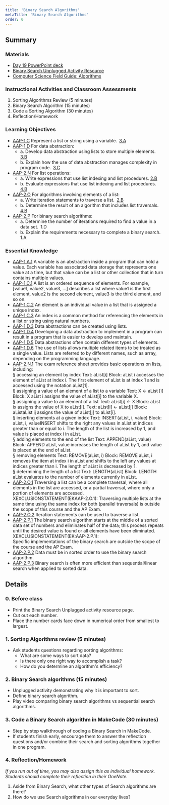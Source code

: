 ```yaml
---
title: 'Binary Search Algorithms'
metaTitle: 'Binary Search Algorithms'
order: 0
---
```


## Summary

### Materials

* [Day 19 PowerPoint deck](https://1drv.ms/p/s!AqsgsTyHBmRBkR4gYhJqXeVQ2cnW?e=6JaD1u)
* [Binary Search Unplugged Activity Resource](https://1drv.ms/w/s!AqsgsTyHBmRBkR_fXKFGyqBDP48p?e=cQA7F6)
* [Computer Science Field Guide: Algorithms](https://youtu.be/FOwCCvHEfY0)

### Instructional Activities and Classroom Assessments

1. Sorting Algorithms Review (5 minutes)
2. Binary Search Algorithm (15 minutes)
3. Code a Sorting Algorithm (30 minutes)
4. Reflection/Homework

### Learning Objectives 

* [AAP-1.C](https://apcentral.collegeboard.org/pdf/ap-computer-science-principles-course-and-exam-description.pdf?course=ap-computer-science-principles#page=72) Represent a list or string using a variable. [3.A](https://apcentral.collegeboard.org/pdf/ap-computer-science-principles-course-and-exam-description.pdf?course=ap-computer-science-principles#page=23)
* [AAP-1.D](https://apcentral.collegeboard.org/pdf/ap-computer-science-principles-course-and-exam-description.pdf?course=ap-computer-science-principles#page=73) For data abstraction:
    * a. Develop data abstraction using lists to store multiple elements. [3.B](https://apcentral.collegeboard.org/pdf/ap-computer-science-principles-course-and-exam-description.pdf?course=ap-computer-science-principles#page=23)
    * b. Explain how the use of data abstraction manages complexity in program code. [3.C](https://apcentral.collegeboard.org/pdf/ap-computer-science-principles-course-and-exam-description.pdf?course=ap-computer-science-principles#page=23)
* [AAP-2.N](https://apcentral.collegeboard.org/pdf/ap-computer-science-principles-course-and-exam-description.pdf?course=ap-computer-science-principles#page=87) For list operations:  
    * a. Write expressions that use list indexing and list procedures. [2.B](https://apcentral.collegeboard.org/pdf/ap-computer-science-principles-course-and-exam-description.pdf?course=ap-computer-science-principles#page=23)
    * b. Evaluate expressions that use list indexing and list procedures. [4.B](https://apcentral.collegeboard.org/pdf/ap-computer-science-principles-course-and-exam-description.pdf?course=ap-computer-science-principles#page=23)
* [AAP-2.O](https://apcentral.collegeboard.org/pdf/ap-computer-science-principles-course-and-exam-description.pdf?course=ap-computer-science-principles#page=89) For algorithms involving elements of a list:
    * a. Write iteration statements to traverse a list. [2.B](https://apcentral.collegeboard.org/pdf/ap-computer-science-principles-course-and-exam-description.pdf?course=ap-computer-science-principles#page=23)
    * b. Determine the result of an algorithm that includes list traversals. [4.B](https://apcentral.collegeboard.org/pdf/ap-computer-science-principles-course-and-exam-description.pdf?course=ap-computer-science-principles#page=23)
* [AAP-2.P](https://apcentral.collegeboard.org/pdf/ap-computer-science-principles-course-and-exam-description.pdf?course=ap-computer-science-principles#page=90) For binary search algorithms:
    * a. Determine the number of iterations required to find a value in a data set. 1.D 
    * b. Explain the requirements necessary to complete a binary search. 1.A

### Essential Knowledge 

* [AAP-1.A.1](https://apcentral.collegeboard.org/pdf/ap-computer-science-principles-course-and-exam-description.pdf?course=ap-computer-science-principles#page=70) A variable is an abstraction inside a program that can hold a value. Each variable has associated data storage that represents one value at a time, but that value can be a list or other collection that in turn contains multiple values.  
* [AAP-1.C.1](https://apcentral.collegeboard.org/pdf/ap-computer-science-principles-course-and-exam-description.pdf?course=ap-computer-science-principles#page=72) A list is an ordered sequence of elements. For example, [value1, value2, value3, ...] describes a list where value1 is the first element, value2 is the second element, value3 is the third element, and so on. 
* [AAP-1.C.2](https://apcentral.collegeboard.org/pdf/ap-computer-science-principles-course-and-exam-description.pdf?course=ap-computer-science-principles#page=72) An element is an individual value in a list that is assigned a unique index.
* [AAP-1.C.3](https://apcentral.collegeboard.org/pdf/ap-computer-science-principles-course-and-exam-description.pdf?course=ap-computer-science-principles#page=72) An index is a common method for referencing the elements in a list or string using natural numbers.
* [AAP-1.D.3](https://apcentral.collegeboard.org/pdf/ap-computer-science-principles-course-and-exam-description.pdf?course=ap-computer-science-principles#page=73) Data abstractions can be created using lists.
* [AAP-1.D.4](https://apcentral.collegeboard.org/pdf/ap-computer-science-principles-course-and-exam-description.pdf?course=ap-computer-science-principles#page=73) Developing a data abstraction to implement in a program can result in a program that is easier to develop and maintain.
* [AAP-1.D.5](https://apcentral.collegeboard.org/pdf/ap-computer-science-principles-course-and-exam-description.pdf?course=ap-computer-science-principles#page=73) Data abstractions often contain different types of elements.
* [AAP-1.D.6](https://apcentral.collegeboard.org/pdf/ap-computer-science-principles-course-and-exam-description.pdf?course=ap-computer-science-principles#page=73) The use of lists allows multiple related items to be treated as a single value. Lists are referred to by different names, such as array, depending on the programming language.
* [AAP-2.N.1](https://apcentral.collegeboard.org/pdf/ap-computer-science-principles-course-and-exam-description.pdf?course=ap-computer-science-principles#page=87) The exam reference sheet provides basic operations on lists, including:<br/>
§ accessing an element by index Text: aList[i] Block: aList i accesses the element of aList at index i. The first element of aList is at index 1 and is accessed using the notation  aList[1].<br/>
§ assigning a value of an element of a list to a variable Text: X ← aList [i] Block: X aList i assigns the value of aList[i] to the variable X.<br/>
§ assigning a value to an element of a list Text: aList[i] ← X Block: aList ix assigns the value of X to aList[i]. Text: aList[i] ← aList[j] Block: aListaList ij assigns the value of aList[j] to aList[i].<br/>
§ inserting elements at a given index Text: INSERT(aList, i, value) Block: aList, i, valueINSERT shifts to the right any values in aList at indices greater than or equal to i. The length of the list is increased by 1, and value is placed at index i in aList.<br/>
§ adding elements to the end of the list Text: APPEND(aList, value) Block: APPEND aList, value increases the length of aList by 1, and value is placed at the end of aList.<br/>
§ removing elements Text: REMOVE(aList, i) Block: REMOVE aList, i removes the item at index i in aList and shifts to the left any values at indices greater than i. The length of aList is decreased by 1.<br/>
§ determining the length of a list Text: LENGTH(aList) Block: LENGTH aList evaluates to the number of elements currently in aList.<br/>
* [AAP-2.O.1](https://apcentral.collegeboard.org/pdf/ap-computer-science-principles-course-and-exam-description.pdf?course=ap-computer-science-principles#page=89) Traversing a list can be a complete traversal, where all elements in the list are accessed, or a partial traversal, where only a portion of elements are accessed.<br/>
XEXCLUSIONSTATEMENT(EKAAP-2.O.1): Traversing multiple lists at the same time using the same index for both (parallel traversals) is outside the scope of this course and the AP Exam.
* [AAP-2.O.2](https://apcentral.collegeboard.org/pdf/ap-computer-science-principles-course-and-exam-description.pdf?course=ap-computer-science-principles#page=89) Iteration statements can be used to traverse a list.
* [AAP-2.P.1](https://apcentral.collegeboard.org/pdf/ap-computer-science-principles-course-and-exam-description.pdf?course=ap-computer-science-principles#page=90) The binary search algorithm starts at the middle of a sorted data set of numbers and eliminates half of the data; this process repeats until the desired value is found or all elements have been eliminated.<br/>
XEXCLUSIONSTATEMENT(EK:AAP-2.P.1):<br/>
Specific implementations of the binary search are outside the scope of the course and the AP Exam.  
* [AAP-2.P.2](https://apcentral.collegeboard.org/pdf/ap-computer-science-principles-course-and-exam-description.pdf?course=ap-computer-science-principles#page=90) Data must be in sorted order to use the binary search algorithm.
* [AAP-2.P.3](https://apcentral.collegeboard.org/pdf/ap-computer-science-principles-course-and-exam-description.pdf?course=ap-computer-science-principles#page=90) Binary search is often more efficient than sequential/linear search when applied to sorted data.

## Details

### 0. Before class 

* Print the Binary Search Unplugged activity resource page.
* Cut out each number.
* Place the number cards face down in numerical order from smallest to largest.

### 1. Sorting Algorithms review (5 minutes)

* Ask students questions regarding sorting algorithms:
    * What are some ways to sort data?
    * Is there only one right way to accomplish a task?
    * How do you determine an algorithm's efficiency?

### 2. Binary Search algorithms (15 minutes)

* Unplugged activity demonstrating why it is important to sort.
* Define binary search algorithm.
* Play video comparing binary search algorithms vs sequential search algorithms.

### 3. Code a Binary Search algorithm in MakeCode (30 minutes)

* Step by step walkthrough of coding a Binary Search in MakeCode.
* If students finish early, encourage them to answer the reflection questions and/or combine their search and sorting algorithms together in one program.

### 4. Reflection/Homework 

_If you run out of time, you may also assign this as individual homework. Students should complete their reflection in their OneNote._

1. Aside from Binary Search, what other types of Search algorithms are there?
2. How do we use Search algorithms in our everyday lives?